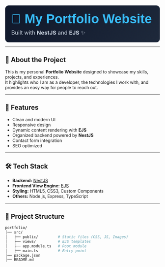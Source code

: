 <!-- Banner Section -->
<p align="center">
  <div style="background: linear-gradient(135deg, #0f172a, #1e293b); padding: 20px; border-radius: 12px;">
    <h1 style="color: #38bdf8; font-family: Arial, Helvetica, sans-serif; font-size: 42px; margin: 0;">
      🚀 My Portfolio Website
    </h1>
    <p style="color: #cbd5e1; font-size: 18px; margin: 10px 0 0;">
      Built with <strong>NestJS</strong> and <strong>EJS</strong> ✨
    </p>
  </div>
</p>

---

## 📌 About the Project  
This is my personal **Portfolio Website** designed to showcase my skills, projects, and experiences.  
It highlights who I am as a developer, the technologies I work with, and provides an easy way for people to reach out.  

---

## 🌟 Features  
- Clean and modern UI  
- Responsive design  
- Dynamic content rendering with **EJS**  
- Organized backend powered by **NestJS**  
- Contact form integration  
- SEO optimized  

---

## 🛠 Tech Stack  

- **Backend:** [NestJS](https://nestjs.com/)  
- **Frontend View Engine:** [EJS](https://ejs.co/)  
- **Styling:** HTML5, CSS3, Custom Components  
- **Others:** Node.js, Express, TypeScript  

---

## 📂 Project Structure  

```bash
portfolio/
│── src/
│   ├── public/         # Static files (CSS, JS, Images)
│   ├── views/          # EJS templates
│   ├── app.module.ts   # Root module
│   ├── main.ts         # Entry point
│── package.json
│── README.md

